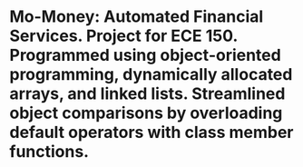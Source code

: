 # Mo-Money: Automated Financial Services. Project for ECE 150. Programmed using object-oriented programming, dynamically allocated arrays, and linked lists. Streamlined object comparisons by overloading default operators with class member functions. 
